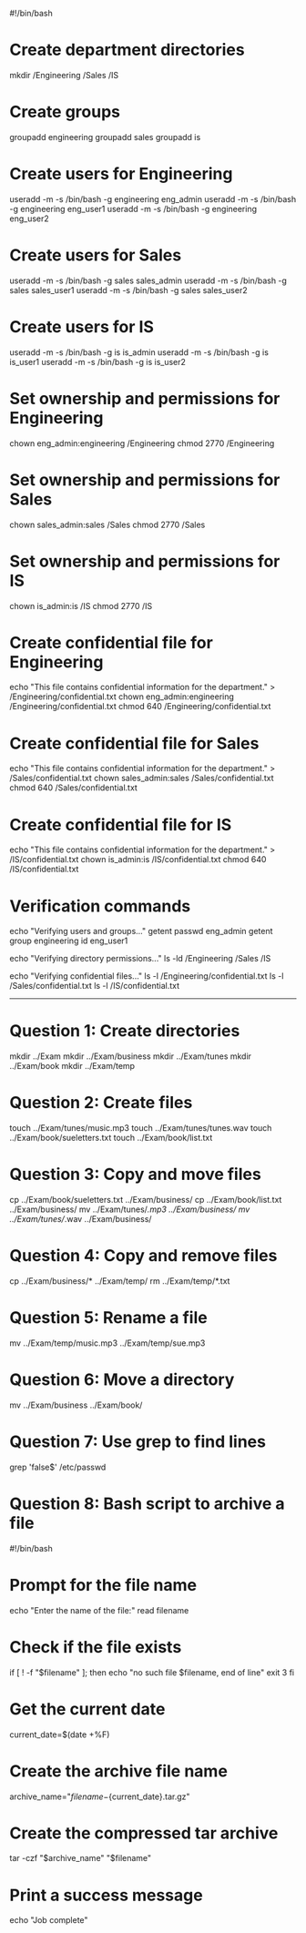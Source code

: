 


#!/bin/bash

# Create department directories
mkdir /Engineering /Sales /IS

# Create groups
groupadd engineering
groupadd sales
groupadd is

# Create users for Engineering
useradd -m -s /bin/bash -g engineering eng_admin
useradd -m -s /bin/bash -g engineering eng_user1
useradd -m -s /bin/bash -g engineering eng_user2

# Create users for Sales
useradd -m -s /bin/bash -g sales sales_admin
useradd -m -s /bin/bash -g sales sales_user1
useradd -m -s /bin/bash -g sales sales_user2

# Create users for IS
useradd -m -s /bin/bash -g is is_admin
useradd -m -s /bin/bash -g is is_user1
useradd -m -s /bin/bash -g is is_user2

# Set ownership and permissions for Engineering
chown eng_admin:engineering /Engineering
chmod 2770 /Engineering

# Set ownership and permissions for Sales
chown sales_admin:sales /Sales
chmod 2770 /Sales

# Set ownership and permissions for IS
chown is_admin:is /IS
chmod 2770 /IS

# Create confidential file for Engineering
echo "This file contains confidential information for the department." > /Engineering/confidential.txt
chown eng_admin:engineering /Engineering/confidential.txt
chmod 640 /Engineering/confidential.txt

# Create confidential file for Sales
echo "This file contains confidential information for the department." > /Sales/confidential.txt
chown sales_admin:sales /Sales/confidential.txt
chmod 640 /Sales/confidential.txt

# Create confidential file for IS
echo "This file contains confidential information for the department." > /IS/confidential.txt
chown is_admin:is /IS/confidential.txt
chmod 640 /IS/confidential.txt

# Verification commands
echo "Verifying users and groups..."
getent passwd eng_admin
getent group engineering
id eng_user1

echo "Verifying directory permissions..."
ls -ld /Engineering /Sales /IS

echo "Verifying confidential files..."
ls -l /Engineering/confidential.txt
ls -l /Sales/confidential.txt
ls -l /IS/confidential.txt


**************

# Question 1: Create directories
mkdir ../Exam
mkdir ../Exam/business
mkdir ../Exam/tunes
mkdir ../Exam/book
mkdir ../Exam/temp

# Question 2: Create files
touch ../Exam/tunes/music.mp3
touch ../Exam/tunes/tunes.wav
touch ../Exam/book/sueletters.txt
touch ../Exam/book/list.txt

# Question 3: Copy and move files
cp ../Exam/book/sueletters.txt ../Exam/business/
cp ../Exam/book/list.txt ../Exam/business/
mv ../Exam/tunes/*.mp3 ../Exam/business/
mv ../Exam/tunes/*.wav ../Exam/business/

# Question 4: Copy and remove files
cp ../Exam/business/* ../Exam/temp/
rm ../Exam/temp/*.txt

# Question 5: Rename a file
mv ../Exam/temp/music.mp3 ../Exam/temp/sue.mp3

# Question 6: Move a directory
mv ../Exam/business ../Exam/book/

# Question 7: Use grep to find lines
grep 'false$' /etc/passwd

# Question 8: Bash script to archive a file
#!/bin/bash

# Prompt for the file name
echo "Enter the name of the file:"
read filename

# Check if the file exists
if [ ! -f "$filename" ]; then
    echo "no such file $filename, end of line"
    exit 3
fi

# Get the current date
current_date=$(date +%F)

# Create the archive file name
archive_name="${filename}-${current_date}.tar.gz"

# Create the compressed tar archive
tar -czf "$archive_name" "$filename"

# Print a success message
echo "Job complete"
